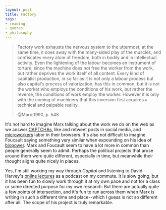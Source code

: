 ```yaml
---
layout: post
title: Factory
tags:
- reading
- quotes
- philosophy
---
```



> Factory work exhausts the nervous system to the uttermost; at the same time,
> it does away with the many-sided play of the muscles, and confiscates every
> atom of freedom, both in bodily and in intellectual activity. Even the 
> lightening of the labour becomes an instrument of torture, since the machine
> does not free the worker from the work, but rather deprives the work itself
> of all content. Every kind of capitalist production, in so far as it is not
> only a labour process but also capital's process of valorization, has this 
> in common, but it is not the worker who employs the conditions of his work,
> but rather the reverse, the conditions of work employ the worker. However 
> it is only with the coming of machinery that this inversion first acquires 
> a technical and palpable reality.
>
> @Marx:1990, p. 548

It's not hard to imagine Marx talking about the work we do on the web as we
answer [CAPTCHAs](https://en.wikipedia.org/wiki/CAPTCHA), like and retweet posts
in social media, and [microworkers](https://en.wikipedia.org/wiki/Microwork)
labor in their browsers.  It's also not difficult to imagine Foucault saying
something very similar when expounding on his idea of
[biopower](https://en.wikipedia.org/wiki/Biopower). Marx and Foucault seem to
have a lot more in common than people generally seem to admit.  Perhaps the
political projects that arose around them were quite different, especially in
time, but meanwhile their thought aligns quite nicely in places.

Yes, I'm still working my way through *Capital* and listening to David Harvey's
[online lectures](http://davidharvey.org/reading-capital/) as a podcast on my
commute. It is slow going, but it has been fun to slowly work through it at my
own pace and not for a class or some directed purpose for my own research. But
there are actually quite a few points of intersection, and it's fun to run
across them when Marx is writing in such a different time and place--which I
guess is not so different after all. The scope of his project is truly
remarkable.
